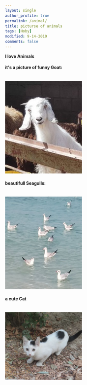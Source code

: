 ```yaml
---
layout: single
author_profile: true
permalink: /animal/
title: picturse of animals
tags: [Hoby]
modified: 9-14-2019
comments: false
---
```


<b> I love Animals
#### it's a picture of funny Goat:
<br>
<img 
    src = "/assets/images/a1.jpg"
    alt="animal"
    width= 250
    height= 300
    />

#### beautifull Seagulls:
<br>
<img 
    src = "/assets/images/a2.jpg"
    alt=animal
    width=250
    height = 300
    />

#### a cute Cat
<br>
<img 
    src = "/assets/images/a3.jpg"
    alt=animal
    width=250
    height = 220
    />



